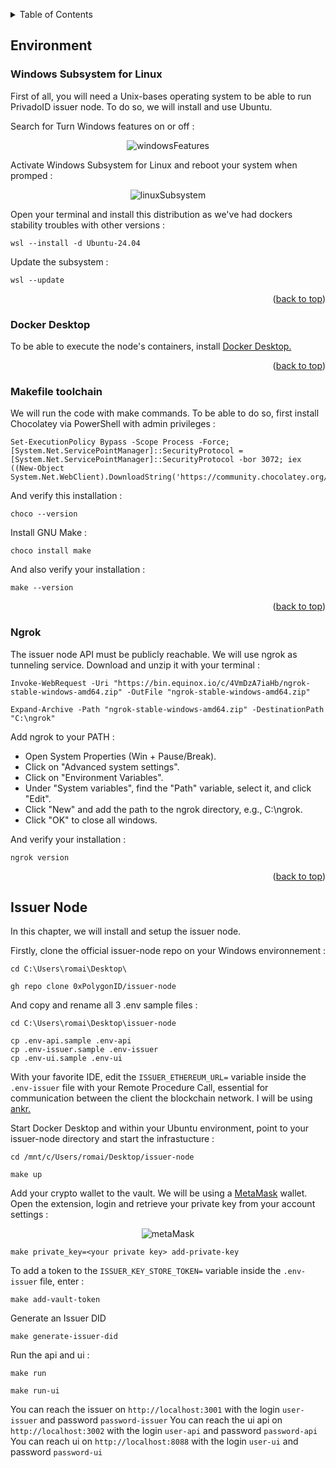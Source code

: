 <a name="readme-top"></a>
<!-- TABLE OF CONTENTS -->
<details>
  <summary>Table of Contents</summary>
  <ol>
    <li>
      <a href="#environment">Environment</a>
      <ul>
        <li><a href="#windows-subsystem-for-linux">Windows Subsystem for Linux</a></li>
        <li><a href="#docker-desktop">Docker Desktop</a></li>
        <li><a href="#makefile-toolchain">Makefile Toolchain</a></li>
        <li><a href="#ngrok">Ngrok</a></li>
      </ul>
    </li> 
    <li>
      <a href="#issuer-node">Issuer Node</a>
      <ul>
      </ul>
    </li> 
    <li><a href="#contributors">Contributors</a></li>
  </ol>
</details>


<!-- ENVIRONMENT -->
## Environment

<!-- WINDOWS-SUBSYSTEM-FOR-LINUX -->
### Windows Subsystem for Linux

First of all, you will need a Unix-bases operating system to be able to run PrivadoID issuer node. To do so, we will install and use Ubuntu.

Search for Turn Windows features on or off :

<div align="center">
    <img src="img/windowsFeatures.png" alt="windowsFeatures">
</div>

Activate Windows Subsystem for Linux and reboot your system when promped :

<div align="center">
    <img src="img/linuxSubsystem.png" alt="linuxSubsystem">
</div>

Open your terminal and install this distribution as we've had dockers stability troubles with other versions : 

```
wsl --install -d Ubuntu-24.04
```

Update the subsystem :

```
wsl --update
```

<p align="right">(<a href="#readme-top">back to top</a>)</p>

<!-- DOCKER-DESKTOP -->
### Docker Desktop

To be able to execute the node's containers, install [Docker Desktop.](https://www.docker.com/products/docker-desktop/)

<p align="right">(<a href="#readme-top">back to top</a>)</p>

<!-- MAKEFILE-TOOLCHAIN -->
### Makefile toolchain

We will run the code with make commands. To be able to do so, first install Chocolatey via PowerShell with admin privileges :

```
Set-ExecutionPolicy Bypass -Scope Process -Force; [System.Net.ServicePointManager]::SecurityProtocol = [System.Net.ServicePointManager]::SecurityProtocol -bor 3072; iex ((New-Object System.Net.WebClient).DownloadString('https://community.chocolatey.org/install.ps1'))
```

And verify this installation :

```
choco --version
```

Install GNU Make :

```
choco install make
```

And also verify your installation :

```
make --version
```

<p align="right">(<a href="#readme-top">back to top</a>)</p>

<!-- NGROK -->
### Ngrok

The issuer node API must be publicly reachable. We will use ngrok as tunneling service. Download and unzip it with your terminal :

```
Invoke-WebRequest -Uri "https://bin.equinox.io/c/4VmDzA7iaHb/ngrok-stable-windows-amd64.zip" -OutFile "ngrok-stable-windows-amd64.zip"
```
```
Expand-Archive -Path "ngrok-stable-windows-amd64.zip" -DestinationPath "C:\ngrok"
```

Add ngrok to your PATH : 

- Open System Properties (Win + Pause/Break).
- Click on "Advanced system settings".
- Click on "Environment Variables".
- Under "System variables", find the "Path" variable, select it, and click "Edit".
- Click "New" and add the path to the ngrok directory, e.g., C:\ngrok.
- Click "OK" to close all windows.

And verify your installation :

```
ngrok version

```

<p align="right">(<a href="#readme-top">back to top</a>)</p>

<!-- ISSUER-NODE -->
## Issuer Node

In this chapter, we will install and setup the issuer node.

Firstly, clone the official issuer-node repo on your Windows environnement :

```
cd C:\Users\romai\Desktop\
```

```
gh repo clone 0xPolygonID/issuer-node
```

And copy and rename all 3 .env sample files :

```
cd C:\Users\romai\Desktop\issuer-node
```

```
cp .env-api.sample .env-api
cp .env-issuer.sample .env-issuer
cp .env-ui.sample .env-ui
```

With your favorite IDE, edit the `ISSUER_ETHEREUM_URL=` variable inside the `.env-issuer` file with your Remote Procedure Call, essential for communication between the client the blockchain network. I will be using [ankr.](https://www.ankr.com/)

Start Docker Desktop and within your Ubuntu environment, point to your issuer-node directory and start the infrastucture :

```
cd /mnt/c/Users/romai/Desktop/issuer-node
```

```
make up
```

Add your crypto wallet to the vault. We will be using a [MetaMask](https://metamask.io/) wallet. Open the extension, login and retrieve your private key from your account settings :

<div align="center">
    <img src="img/metaMask.png" alt="metaMask">
</div>

```
make private_key=<your private key> add-private-key
```

To add a token to the `ISSUER_KEY_STORE_TOKEN=` variable inside the `.env-issuer` file, enter :

```
make add-vault-token
```

Generate an Issuer DID

```
make generate-issuer-did
```

Run the api and ui :

```
make run
```

```
make run-ui
```

You can reach the issuer on `http://localhost:3001` with the login `user-issuer` and password `password-issuer`
You can reach the ui api on `http://localhost:3002` with the login `user-api` and password `password-api`
You can reach ui on `http://localhost:8088` with the login `user-ui` and password `password-ui`


